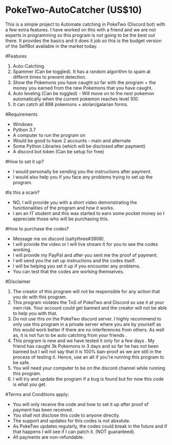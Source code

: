 # PokeTwo-AutoCatcher (US$10)
This is a simple project to Automate catching in PokeTwo (Discord bot) with a few extra features. I have worked on this with a friend and we are not experts in programming so this program is not going to be the best out there. It provides the basics and it does it job so this is the budget version of the SelfBot available in the market today.

#Features
1) Auto-Catching.
2) Spammer (Can be toggled). It has a random algorithm to spam at differnt times to prevent detection.
3) Show the Pokemons you have caught so far with the program + the money you earned from the new Pokemons that you have caught.
4) Auto leveling (Can be toggled) - Will move on to the next pokemon automatically when the current pokemon reaches level 100.
5) It can catch all 898 pokemons + alolan/galarian forms.

#Requirements 
- Windows
- Python 3.7
- A computer to run the program on
- Would be good to have 2 accounts - main and alternate
- Some Python Libraries (which will be disclosed after payment)
- A discord bot token (Can be setup for free)

#How to set it up?
- I would personally be sending you the instructions after payment.
- I would also help you if you face any problems trying to set up the program.

#Is this a scam?
- NO, I will provide you with a short video demonstrating the functionalities of the program and how it works.
- I am an IT student and this was started to earn some pocket money so I appreciate those who will be purchasing this.

#How to purchase the codes?
- Message me on discord (saltythree#3908).
- I will provide the video or I will live stream it for you to see the codes working.
- I will provide my PayPal and after you sent me the proof of payment.
- I will send you the set up instructions and the codes itself.
- I will be helping you set it up if you encounter any problems.
- You can test that the codes are working themselves.

#Disclaimer
1) The creator of this program will not be responsible for any action that you do with this program.
2) This program violates the ToS of PokeTwo and Discord so use it at your own risk. Your account could get banned and the creator will not be able to help you with that.
3) Do not use this on the PokeTwo discord server. I highly recommend to only use this program in a private server where you are by yourself as this would work better if there are no interferences from others. As well as, it is not fun to be auto catching from your friends .
4) This program is new and we have tested it only for a few days . My friend has caught 3k Pokemons in 3 days and so far he has not been banned but I will not say that it is 100% ban-proof as we are still in the process of testing it. Hence, use an alt if you're running this program to be safe.
5) You will need your computer to be on the discord channel while running this program. 
6) I will try and update the program if a bug is found but for now this code is what you get.


#Terms and Conditions apply:
- You will only receive the code and how to set it up after proof of payment has been received.
- You shall not disclose this code to anyone directly.
- The support and updates for this codes is not absolute.
- As PokeTwo updates regularly, the codes could break in the future and if that happens I will see if I can patch it. (NOT guaranteed).
- All payments are non-refundable.


